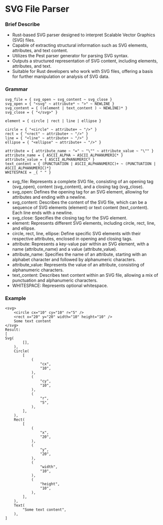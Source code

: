 # SVG File Parser

### Brief Describe

* Rust-based SVG parser designed to interpret Scalable Vector Graphics (SVG) files.
* Capable of extracting structural information such as SVG elements, attributes, and text content.
* Utilizes the Pest parser generator for parsing SVG syntax.
* Outputs a structured representation of SVG content, including elements, attributes, and text.
* Suitable for Rust developers who work with SVG files, offering a basis for further manipulation or analysis of SVG data.

### Grammar
```pest
svg_file = { svg_open ~ svg_content ~ svg_close }
svg_open = { "<svg" ~ attribute* ~ ">" ~ NEWLINE }
svg_content = { ((element | text_content ) ~ NEWLINE)* }
svg_close = { "</svg>" }

element = { circle | rect | line | ellipse }

circle = { "<circle" ~ attribute+ ~ "/>" }
rect = { "<rect" ~ attribute+ ~ "/>" }
line = { "<line" ~ attribute+ ~ "/>" }
ellipse = { "<ellipse" ~ attribute+ ~ "/>" }

attribute = { attribute_name ~ "=" ~ "\"" ~ attribute_value ~ "\"" }
attribute_name = { ASCII_ALPHA ~ ASCII_ALPHANUMERIC* }
attribute_value = { ASCII_ALPHANUMERIC* }
text_content = { (PUNCTUATION | ASCII_ALPHANUMERIC)+ ~ (PUNCTUATION | ASCII_ALPHANUMERIC)*}
WHITESPACE = _{ " " }
```
* svg_file: Represents a complete SVG file, consisting of an opening tag (svg_open), content (svg_content), and a closing tag (svg_close).
* svg_open: Defines the opening tag for an SVG element, allowing for attributes and ending with a newline.
* svg_content: Describes the content of the SVG file, which can be a sequence of SVG elements (element) or text content (text_content). Each line ends with a newline.
* svg_close: Specifies the closing tag for the SVG element.
* element: Represents different SVG elements, including circle, rect, line, and ellipse.
* circle, rect, line, ellipse: Define specific SVG elements with their respective attributes, enclosed in opening and closing tags.
* attribute: Represents a key-value pair within an SVG element, with a name (attribute_name) and a value (attribute_value).
* attribute_name: Specifies the name of an attribute, starting with an alphabet character and followed by alphanumeric characters.
* attribute_value: Represents the value of an attribute, consisting of alphanumeric characters.
* text_content: Describes text content within an SVG file, allowing a mix of punctuation and alphanumeric characters.
* WHITESPACE: Represents optional whitespace.

### Example
```
<svg>
    <circle cx="10" cy="10" r="5" />
    <rect x="20" y="20" width="10" height="10" />
    Some text content
</svg>
Result:
[
Svg(
        [],
    ),
    Circle(
        [
            (
                "cx",
                "10",
            ),
            (
                "cy",
                "10",
            ),
            (
                "r",
                "5",
            ),
        ],
    ),
    Rect(
        [
            (
                "x",
                "20",
            ),
            (
                "y",
                "20",
            ),
            (
                "width",
                "10",
            ),
            (
                "height",
                "10",
            ),
        ],
    ),
    Text(
        "Some text content",
    ),
]
```
